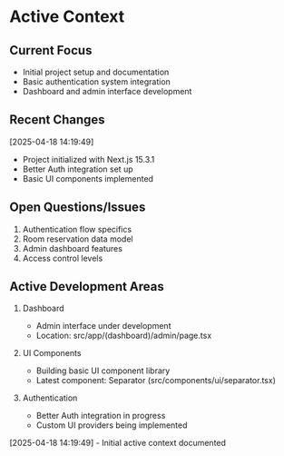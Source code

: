 # Active Context

## Current Focus

- Initial project setup and documentation
- Basic authentication system integration
- Dashboard and admin interface development

## Recent Changes

[2025-04-18 14:19:49]

- Project initialized with Next.js 15.3.1
- Better Auth integration set up
- Basic UI components implemented

## Open Questions/Issues

1. Authentication flow specifics
2. Room reservation data model
3. Admin dashboard features
4. Access control levels

## Active Development Areas

1. Dashboard

   - Admin interface under development
   - Location: src/app/(dashboard)/admin/page.tsx

2. UI Components

   - Building basic UI component library
   - Latest component: Separator (src/components/ui/separator.tsx)

3. Authentication
   - Better Auth integration in progress
   - Custom UI providers being implemented

[2025-04-18 14:19:49] - Initial active context documented
